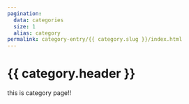 ```yaml
---
pagination:
  data: categories
  size: 1
  alias: category
permalink: category-entry/{{ category.slug }}/index.html
---
```


# {{ category.header }}

this is category page!!
